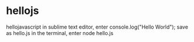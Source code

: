 # hellojs
hellojavascript
in sublime text editor, enter
console.log("Hello World");
save as hello.js
in the terminal, enter 
node hello.js 
